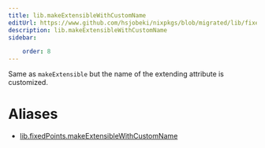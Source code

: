 ```yaml
---
title: lib.makeExtensibleWithCustomName
editUrl: https://www.github.com/hsjobeki/nixpkgs/blob/migrated/lib/fixed-points.nix#L151C34
description: lib.makeExtensibleWithCustomName
sidebar:

    order: 8
---
```


Same as `makeExtensible` but the name of the extending attribute is
customized.


# Aliases

- [lib.fixedPoints.makeExtensibleWithCustomName](/nix-doc-comments/reference/lib/fixedpoints/lib-fixedpoints-makeextensiblewithcustomname)


